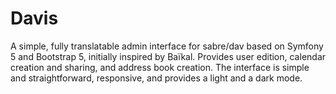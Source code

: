 # Davis

A simple, fully translatable admin interface for sabre/dav based on Symfony 5 and Bootstrap 5, initially inspired by Baïkal. Provides user edition, calendar creation and sharing, and address book creation. The interface is simple and straightforward, responsive, and provides a light and a dark mode.
